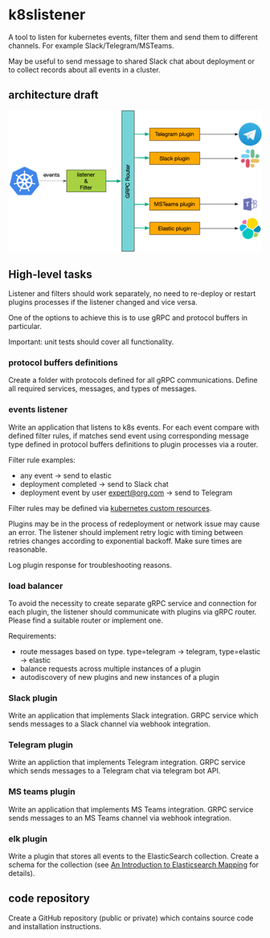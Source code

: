 # k8slistener

A tool to listen for kubernetes events, filter them and send them to different channels. For example Slack/Telegram/MSTeams.

May be useful to send message to shared Slack chat about deployment or to collect records about all events in a cluster.

## architecture draft

![k8s lister](./k8slistener.png)

## High-level tasks

Listener and filters should work separately, no need to re-deploy or restart plugins processes if the listener changed and vice versa.

One of the options to achieve this is to use gRPC and protocol buffers in particular.

Important: unit tests should cover all functionality.

### protocol buffers definitions

Create a folder with protocols defined for all gRPC communications. Define all required services, messages, and types of messages.

### events listener

Write an application that listens to k8s events. For each event compare with defined filter rules, if matches send event using corresponding message type defined in protocol buffers definitions to plugin processes via a router.

Filter rule examples:

* any event -> send to elastic
* deployment completed -> send to Slack chat
* deployment event by user expert@org.com -> send to Telegram

Filter rules may be defined via [kubernetes custom resources](https://kubernetes.io/docs/concepts/extend-kubernetes/api-extension/custom-resources/).

Plugins may be in the process of redeployment or network issue may cause an error.  The listener should implement retry logic with timing between retries changes according to exponential backoff. Make sure times are reasonable.

Log plugin response for troubleshooting reasons.

### load balancer

To avoid the necessity to create separate gRPC service and connection for each plugin, the listener should communicate with plugins via gRPC router. Please find a suitable router or implement one.

Requirements:

* route messages based on type. type=telegram -> telegram, type=elastic -> elastic
* balance requests across multiple instances of a plugin
* autodiscovery of new plugins and new instances of a plugin

### Slack plugin

Write an application that implements Slack integration. GRPC service which sends messages to a Slack channel via webhook integration.

### Telegram plugin

Write an appliction that implements Telegram integration. GRPC service which sends messages to a Telegram chat via telegram bot API.

### MS teams plugin

Write an application that implements MS Teams integration. GRPC service sends messages to an MS Teams channel via webhook integration.

### elk plugin

Write a plugin that stores all events to the ElasticSearch collection.
Create a schema for the collection (see [An Introduction to Elasticsearch Mapping](https://www.elastic.co/blog/found-elasticsearch-mapping-introduction) for details).

## code repository

Create a GitHub repository (public or private) which contains source code and installation instructions.
